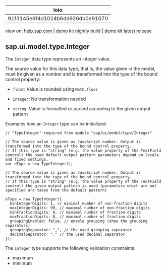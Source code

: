 | loio |
| -----|
| 91f3145e6f4d1014b6dd926db0e91070 |

<div id="loio">

view on: [help.sap.com](https://help.sap.com/viewer/DRAFT/3237636b137e43519a20ad5513c49ccb/latest/en-US/91f3145e6f4d1014b6dd926db0e91070.html) | [demo kit nightly build](https://openui5nightly.hana.ondemand.com/#/topic/91f3145e6f4d1014b6dd926db0e91070) | [demo kit latest release](https://openui5.hana.ondemand.com/#/topic/91f3145e6f4d1014b6dd926db0e91070)</div>
<!-- loio91f3145e6f4d1014b6dd926db0e91070 -->

## sap.ui.model.type.Integer

The `Integer` data type represents an integer value.

The source value for this data type, that is, the value given in the model, must be given as a number and is transformed into the type of the bound control property:

-   `float`: Value is rounded using `Math.floor` 

-    `integer`: No transformation needed

-    `string`: Value is formatted or parsed according to the given output pattern


Examples how an `Integer` type can be initialized:

```lang-js
// "TypeInteger" required from module "sap/ui/model/type/Integer"

// The source value is given as JavaScript number. Output is transformed into the type of the bound control property.
// If this type is "string" (e.g. the value property of the TextField control) the used default output pattern parameters depend on locale and fixed settings.
var oType = new TypeInteger();

// The source value is given as JavaScript number. Output is transformed into the type of the bound control property.
// If this type is "string" (e.g. the value property of the TextField control) the given output pattern is used (parameters which are not specified are taken from the default pattern)

oType = new TypeInteger({
  minIntegerDigits: 1, // minimal number of non-fraction digits
  maxIntegerDigits: 99, // maximal number of non-fraction digits
  minFractionDigits: 0, // minimal number of fraction digits
  maxFractionDigits: 0, // maximal number of fraction digits
  groupingEnabled: false, // enable grouping (show the grouping separators)
  groupingSeparator: ",", // the used grouping separator
  decimalSeparator: "." // the used decimal separator
});
```

The `Integer` type supports the following validation constraints:

-   maximum
-   minimum

